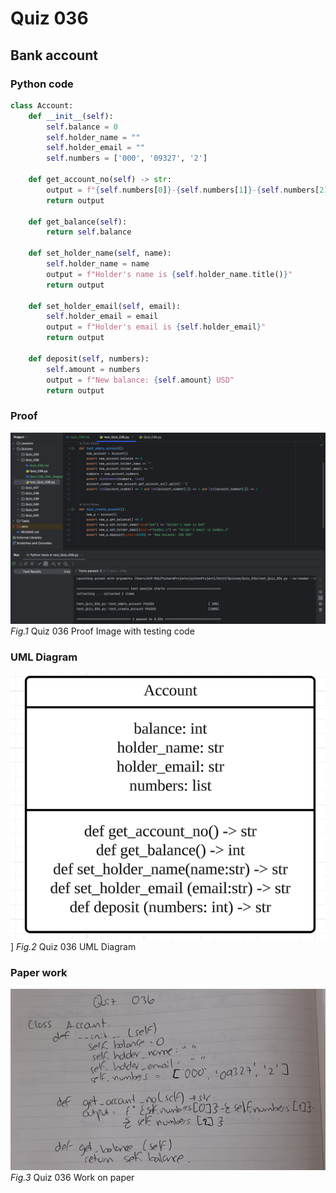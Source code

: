 # Quiz 036
## Bank account
### Python code
```.py
class Account:
    def __init__(self):
        self.balance = 0
        self.holder_name = ""
        self.holder_email = ""
        self.numbers = ['000', '09327', '2']

    def get_account_no(self) -> str:
        output = f"{self.numbers[0]}-{self.numbers[1]}-{self.numbers[2]}"
        return output

    def get_balance(self):
        return self.balance

    def set_holder_name(self, name):
        self.holder_name = name
        output = f"Holder's name is {self.holder_name.title()}"
        return output

    def set_holder_email(self, email):
        self.holder_email = email
        output = f"Holder's email is {self.holder_email}"
        return output

    def deposit(self, numbers):
        self.amount = numbers
        output = f"New balance: {self.amount} USD"
        return output
```

### Proof
![Quiz_036_Proof.png](Quiz_036_Proof.png)
*Fig.1* Quiz 036 Proof Image with testing code

### UML Diagram
![Quiz_036_UML_Diagram.png](Quiz_036_UML_Diagram.png)]
*Fig.2* Quiz 036 UML Diagram

### Paper work
![Quiz_036_Work_Paper.jpeg](Quiz_036_Work_Paper.jpeg)
*Fig.3* Quiz 036 Work on paper
